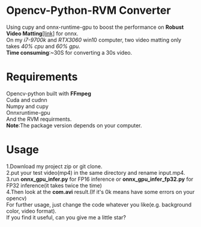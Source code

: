 # Opencv-Python-RVM Converter
Using cupy and onnx-runtime-gpu to boost the performance on **Robust Video Matting**[[link]](https://github.com/PeterL1n/RobustVideoMatting) for onnx.  
On my *i7-9700k* and *RTX3060* win10 computer, two video matting only takes *40% cpu* and *60% gpu*.  
**Time consuming**:~30S for converting a 30s video.
# Requirements
Opencv-python built with **FFmpeg**  
Cuda and cudnn  
Numpy and cupy  
Onnxruntime-gpu  
And the RVM requirments.  
**Note**:The package version depends on your computer.
# Usage
1.Download my project zip or git clone.  
2.put your test video(mp4) in the same directory and rename input.mp4.  
3.run **onnx_gpu_infer.py** for FP16 inference or **onnx_gpu_infer_fp32.py** for FP32 inference(it takes twice the time)  
4.Then look at the **com.avi** result.(If it's 0k means have some errors on your opencv)  
For further usage, just change the code whatever you like(e.g. background color, video format).  
If you find it useful, can you give me a little star?
